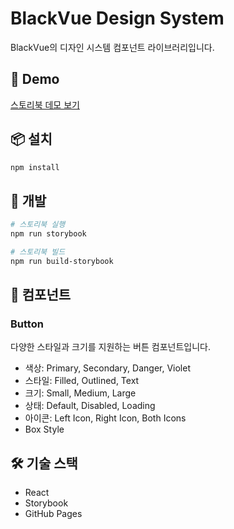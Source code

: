 # BlackVue Design System

BlackVue의 디자인 시스템 컴포넌트 라이브러리입니다.

## 🚀 Demo

[스토리북 데모 보기](https://kimdh-pittasoft.github.io/blackvueds)

## 📦 설치

```bash
npm install
```

## 🔨 개발

```bash
# 스토리북 실행
npm run storybook

# 스토리북 빌드
npm run build-storybook
```

## 🎨 컴포넌트

### Button

다양한 스타일과 크기를 지원하는 버튼 컴포넌트입니다.

- 색상: Primary, Secondary, Danger, Violet
- 스타일: Filled, Outlined, Text
- 크기: Small, Medium, Large
- 상태: Default, Disabled, Loading
- 아이콘: Left Icon, Right Icon, Both Icons
- Box Style

## 🛠 기술 스택

- React
- Storybook
- GitHub Pages
